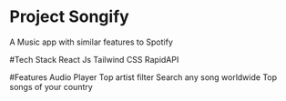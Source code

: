 # Project Songify

A Music app with similar features to Spotify

#Tech Stack
React Js 
Tailwind CSS
RapidAPI

#Features
Audio Player
Top artist filter
Search any song worldwide
Top songs of your country




